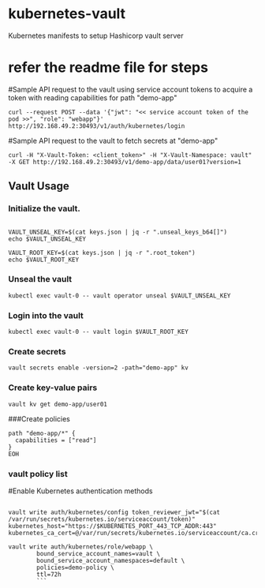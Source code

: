 # kubernetes-vault
Kubernetes manifests to setup Hashicorp vault server

# refer the readme file for steps

#Sample API request to the vault using service account tokens to acquire a token with reading capabilities for path "demo-app"

```
curl --request POST --data '{"jwt": "<< service account token of the pod >>", "role": "webapp"}' http://192.168.49.2:30493/v1/auth/kubernetes/login
```

#Sample API request to the vault to fetch secrets at "demo-app"

```
curl -H "X-Vault-Token: <client_token>" -H "X-Vault-Namespace: vault" -X GET http://192.168.49.2:30493/v1/demo-app/data/user01?version=1
```

## Vault Usage

### Initialize the vault.

```kubectl exec vault-0 -- vault operator init -key-shares=1 -key-threshold=1 -format=json > keys.json

VAULT_UNSEAL_KEY=$(cat keys.json | jq -r ".unseal_keys_b64[]")
echo $VAULT_UNSEAL_KEY

VAULT_ROOT_KEY=$(cat keys.json | jq -r ".root_token")
echo $VAULT_ROOT_KEY
```

### Unseal the vault

```kubectl exec vault-0 -- vault operator unseal $VAULT_UNSEAL_KEY	```

### Login into the vault
```kubectl exec vault-0 -- vault login $VAULT_ROOT_KEY```

### Create secrets 

```vault secrets enable -version=2 -path="demo-app" kv```

### Create key-value pairs
```vault kv put demo-app/user01 name=devopscube
vault kv get demo-app/user01 
```
###Create policies
```vault policy write demo-policy - <<EOH
path "demo-app/*" {
  capabilities = ["read"]
}
EOH
```

### vault policy list

#Enable Kubernetes authentication methods
```vault auth enable kubernetes

vault write auth/kubernetes/config token_reviewer_jwt="$(cat /var/run/secrets/kubernetes.io/serviceaccount/token)" kubernetes_host="https://$KUBERNETES_PORT_443_TCP_ADDR:443" kubernetes_ca_cert=@/var/run/secrets/kubernetes.io/serviceaccount/ca.crt

vault write auth/kubernetes/role/webapp \
        bound_service_account_names=vault \
        bound_service_account_namespaces=default \
        policies=demo-policy \
        ttl=72h
        ```
